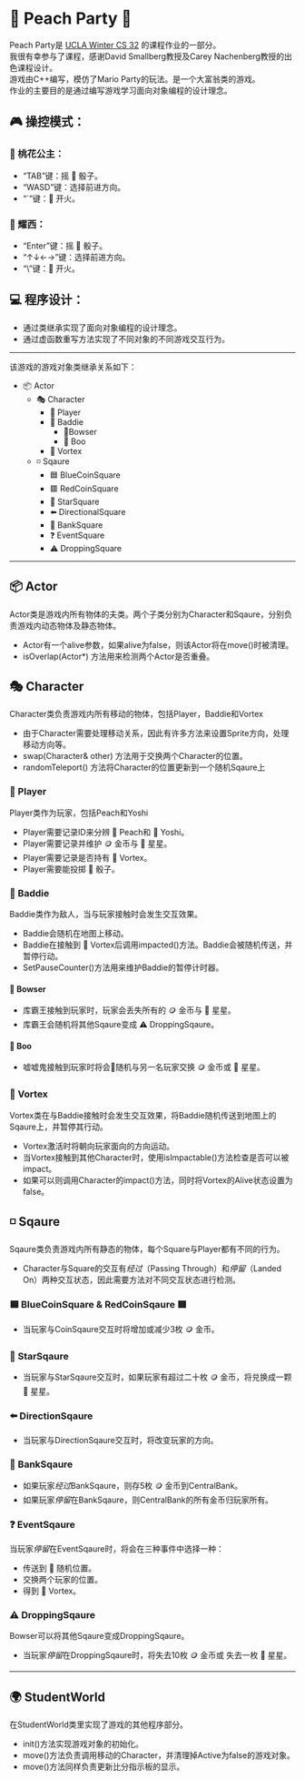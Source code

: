 # 🎉 Peach Party 🎉

Peach Party是 [UCLA Winter CS 32](http://web.cs.ucla.edu/classes/winter23/cs32/syllabus.html) 的课程作业的一部分。  
我很有幸参与了课程，感谢David Smallberg教授及Carey Nachenberg教授的出色课程设计。  
游戏由C++编写，模仿了Mario Party的玩法。是一个大富翁类的游戏。  
作业的主要目的是通过编写游戏学习面向对象编程的设计理念。  

## 🎮 操控模式：

### 👸 桃花公主：    
- “TAB”键：摇 🎲 骰子。   
- “WASD”键：选择前进方向。   
- “`”键：🚀 开火。   

### 🦕 耀西：    
- “Enter”键：摇 🎲 骰子。     
- “↑↓←→”键：选择前进方向。   
- “\”键：🚀 开火。

## 💻 程序设计：

- 通过类继承实现了面向对象编程的设计理念。
- 通过虚函数重写方法实现了不同对象的不同游戏交互行为。

---

该游戏的游戏对象类继承关系如下：
- 📦 Actor  
  - 🎭 Character  
    - 🦸 Player  
    - 🦹 Baddie
      - 👹Bowser
      - 👻 Boo
    - 🚀 Vortex
  - ◽️ Sqaure
    - 🟦 BlueCoinSquare
    - 🟥 RedCoinSquare
    - 🌟 StarSquare
    - ⬅️ DirectionalSquare
    - 🏦 BankSquare
    - ❓ EventSquare
    - ⚠️ DroppingSquare

---

## 📦 Actor

Actor类是游戏内所有物体的夫类。两个子类分别为Character和Sqaure，分别负责游戏内动态物体及静态物体。
- Actor有一个alive参数，如果alive为false，则该Actor将在move()时被清理。
- isOverlap(Actor\*) 方法用来检测两个Actor是否重叠。

## 🎭 Character

Character类负责游戏内所有移动的物体，包括Player，Baddie和Vortex
- 由于Character需要处理移动关系，因此有许多方法来设置Sprite方向，处理移动方向等。
- swap(Character& other) 方法用于交换两个Character的位置。
- randomTeleport() 方法将Character的位置更新到一个随机Sqaure上

### 🦸 Player

Player类作为玩家，包括Peach和Yoshi
- Player需要记录ID来分辨 👸 Peach和 🦕 Yoshi。
- Player需要记录并维护 🪙 金币与 🌟 星星。
- Player需要记录是否持有 🚀 Vortex。
- Player需要能投掷 🎲 骰子。

### 🦹 Baddie

Baddie类作为敌人，当与玩家接触时会发生交互效果。
- Baddie会随机在地图上移动。
- Baddie在接触到 🚀 Vortex后调用impacted()方法。Baddie会被随机传送，并暂停行动。
- SetPauseCounter()方法用来维护Baddie的暂停计时器。

#### 👹 Bowser
- 库霸王接触到玩家时，玩家会丢失所有的 🪙 金币与 🌟 星星。
- 库霸王会随机将其他Sqaure变成 ⚠️ DroppingSqaure。

#### 👻 Boo
- 嘘嘘鬼接触到玩家时将会🎲随机与另一名玩家交换 🪙 金币或 🌟 星星。

### 🚀 Vortex
Vortex类在与Baddie接触时会发生交互效果，将Baddie随机传送到地图上的Sqaure上，并暂停其行动。
- Vortex激活时将朝向玩家面向的方向运动。
- 当Vortex接触到其他Character时，使用isImpactable()方法检查是否可以被impact。
- 如果可以则调用Character的impact()方法，同时将Vortex的Alive状态设置为false。

## ◽️ Sqaure
Sqaure类负责游戏内所有静态的物体，每个Square与Player都有不同的行为。
- Character与Square的交互有*经过*（Passing Through）和*停留*（Landed On）两种交互状态，因此需要方法对不同交互状态进行检测。

### 🟦 BlueCoinSquare & RedCoinSqaure 🟥

- 当玩家与CoinSqaure交互时将增加或减少3枚 🪙 金币。

### 🌟 StarSqaure

- 当玩家与StarSqaure交互时，如果玩家有超过二十枚 🪙 金币，将兑换成一颗 🌟 星星。

### ⬅️ DirectionSqaure

- 当玩家与DirectionSqaure交互时，将改变玩家的方向。

### 🏦 BankSqaure

- 如果玩家*经过*BankSqaure，则存5枚 🪙 金币到CentralBank。
- 如果玩家*停留*在BankSqaure，则CentralBank的所有金币归玩家所有。

### ❓ EventSqaure

当玩家*停留*在EventSqaure时，将会在三种事件中选择一种：
- 传送到 🎲 随机位置。
- 交换两个玩家的位置。
- 得到 🚀 Vortex。

### ⚠️ DroppingSqaure

Bowser可以将其他Sqaure变成DroppingSqaure。
- 当玩家*停留*在DroppingSqaure时，将失去10枚 🪙 金币或 失去一枚 🌟 星星。

---

## 🌍 StudentWorld

在StudentWorld类里实现了游戏的其他程序部分。
- init()方法实现游戏对象的初始化。
- move()方法负责调用移动的Character，并清理掉Active为false的游戏对象。
- move()方法同样负责更新比分指示板的显示。



